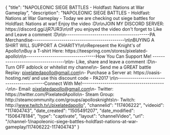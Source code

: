 {
    "title": "NAPOLEONIC SIEGE BATTLES - Holdfast: Nations at War Gameplay",
    "description": "NAPOLEONIC SIEGE BATTLES - Holdfast: Nations at War Gameplay - Today we are checking out siege battles for Holdfast: Nations at war! Enjoy the video :D\n\nJOIN MY DISCORD SERVER: https:\/\/discord.gg\/JjR7UR3\n\nIf you enjoyed the video don't forget to Like and Leave a comment :D\n\n-----------------------------------------PA Merchandise---------------------------------------------\n\nBUYING A SHIRT WILL SUPPORT A CHARITY!\n\nRepresent the Knight's of Apollo!\nBuy a T-shirt Here: https:\/\/teespring.com\/stores\/pixelated-apollo\n\n----------------------------------How You Can Support Me! -----------------------------------\n\n- Like, share and leave a comment :D\n- Turn OFF adblock or whitelist my channel\n- Send me a GREAT battle Replay: pixelatedapollo@gmail.com\n- Purchase a Server at: https:\/\/oasis-hosting.net\/ and use this discount code - PA2017 \n\n------------------------------------------Connect With Me!-----------------------------------------\n\n- Email: pixelatedapollo@gmail.com\n- Twitter: https:\/\/twitter.com\/PixelatedApollo\n- Steam Group:  http:\/\/steamcommunity.com\/groups\/apollosknights\n- Twitch: http:\/\/www.twitch.tv\/pixelatedapollo",
    "channelid": "117406222",
    "videoid": "117404743",
    "date_created": "1505491207",
    "date_modified": "1506478184",
    "type": "captivate",
    "layout": "channelVideo",
    "url": "\/channel-1\/napoleonic-siege-battles-holdfast-nations-at-war-gameplay\/117406222-117404743"
}